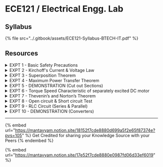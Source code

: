 # ECE121 / Electrical Engg. Lab

## Syllabus

{% file src="../.gitbook/assets/ECE121-Syllabus-BTECH-IT.pdf" %}

## Resources

<details>

<summary>EXPT 1 - Basic Safety Precautions</summary>

Introduction and use of measuring instruments – voltmeter, ammeter, multi-meter, oscilloscope. Real-life resistors, capacitors and inductors

\[⤓] [ECE101-EXPT1-Safety-Instructions](https://drive.google.com/file/d/16h8JIS4S8vn5n5n7Er98o9_Nk3zU_vNl/view?usp=drive_link)

</details>

<details>

<summary>EXPT 2 - Kirchoff's Current &#x26; Voltage Law</summary>

\[🌐] [Verification of KCL & KVL](https://electricalnotebook.com/verification-of-kcl-kvl/)

</details>

<details>

<summary>EXPT 3 - Superposition Theorem</summary>

\[🌐] [Verification of Superposition Theorem](https://electricalnotebook.com/verification-of-superposition-theorem/)

</details>

<details>

<summary>EXPT 4 - Maximum Power Transfer Theorem</summary>

\[🌐] [Verification of Maximum Power Transfer Theorem](https://electricalnotebook.com/verification-of-maximum-power-transfer-theorem/)

</details>

<details>

<summary>EXPT 5 - DEMONSTRATION (Cut out Sections)</summary>

Demonstration of cut-out sections of machines: dc machine (commutator-brush arrangement), induction machine (squirrel cage rotor), synchronous machine (field winging - slip ring arrangement) and single-phase induction machine.

</details>

<details>

<summary>EXPT 6 - Torque Speed Characteristic of separately excited DC motor</summary>

\[🌐] [Torque Speed Characteristic of separately excited DC motor](https://electricallab.in/torque-speed-characteristics-of-separately-excited-dc-motor/)

</details>

<details>

<summary>EXPT 7 - Thevenin’s and Norton’s Theorem</summary>

\[🌐] [Verification of Norton’s Theorem](https://electricalnotebook.com/verification-of-nortons-theorem/)

\[🌐] [Verification of Thevenin’s Theorem](https://electricalnotebook.com/verification-of-thevenins-theorem/)

</details>

<details>

<summary>EXPT 8 - Open circuit &#x26; Short circuit Test </summary>

\[⤓] [Open circuit and short circuit test on a single-phase transformer](https://lendi.org/EEE/labmanuals/II/em-I%20LAB%20MANUAL.pdf)

</details>

<details>

<summary>EXPT 9 - RLC Circuit (Series &#x26; Parallel)</summary>

\[⤓] [To study and draw the voltage vs frequency characteristics of the series and parallel resonance for given RLC Circuit](https://www.scribd.com/document/521648726/cad-14)

</details>

<details>

<summary>EXPT 10 - DEMONSTRATION (Converters)</summary>

* DC-DC converters&#x20;
* DC-AC converters – PWM waveform&#x20;
  * Speed control of an induction motor&#x20;

</details>

***

{% embed url="https://mantavyam.notion.site/18152f7cde8880d699a5f2e65f87374e?pvs=105" %}
Get Credited for sharing your Knowledge Source with your Peers
{% endembed %}

{% embed url="https://mantavyam.notion.site/17e52f7cde8880e0987fd06d33ef6019" %}
